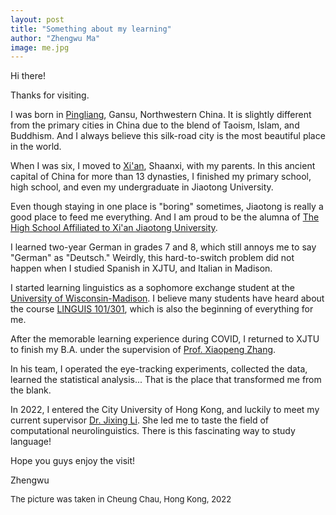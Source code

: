 ```yaml
---
layout: post
title: "Something about my learning"
author: "Zhengwu Ma"
image: me.jpg
---
```


Hi there! 

Thanks for visiting.

I was born in [Pingliang](https://www.trip.com/travel-guide/destination/pingliang-424/), Gansu, Northwestern China. It is slightly different from the primary cities in China due to the blend of Taoism, Islam, and Buddhism. And I always believe this silk-road city is the most beautiful place in the world. 

When I was six, I moved to [Xi'an](https://en.wikipedia.org/wiki/Xi%27an), Shaanxi, with my parents. In this ancient capital of China for more than 13 dynasties, I finished my primary school, high school, and even my undergraduate in Jiaotong University.  

Even though staying in one place is "boring" sometimes, Jiaotong is really a good place to feed me everything. And I am proud to be the alumna of [The High School Affiliated to Xi'an Jiaotong University](http://www.xajdfz.com.cn/). 

I learned two-year German in grades 7 and 8, which still annoys me to say "German" as "Deutsch." Weirdly, this hard-to-switch problem did not happen when I studied Spanish in XJTU, and Italian in Madison.

I started learning linguistics as a sophomore exchange student at the [University of Wisconsin-Madison](https://www.wisc.edu/). I believe many students have heard about the course [LINGUIS 101/301](https://guide.wisc.edu/courses/linguis/), which is also the beginning of everything for me.  

After the memorable learning experience during COVID, I returned to XJTU to finish my B.A. under the supervision of [Prof. Xiaopeng Zhang](http://gr.xjtu.edu.cn/en/web/zhangxp). 

In his team, I operated the eye-tracking experiments, collected the data, learned the statistical analysis... That is the place that transformed me from the blank.

In 2022, I entered the City University of Hong Kong, and luckily to meet my current supervisor [Dr. Jixing Li](https://jixing-li.github.io/). She led me to taste the field of computational neurolinguistics. There is this fascinating way to study language!

Hope you guys enjoy the visit!

Zhengwu

<font size="2">The picture was taken in Cheung Chau, Hong Kong, 2022</font>
